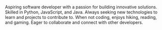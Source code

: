 Aspiring software developer with a passion for building innovative solutions. Skilled in Python, JavaScript, and Java. Always seeking new technologies to learn and projects to contribute to. When not coding, enjoys hiking, reading, and gaming. Eager to collaborate and connect with other developers.
